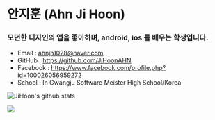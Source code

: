 
# 안지훈 (Ahn Ji Hoon) 
### 모던한 디자인의 앱을 좋아하며, android, ios 를 배우는 학생입니다.
- Email : ahnjh1028@naver.com
- GitHub : https://github.com/JiHoonAHN
- Facebook : https://www.facebook.com/profile.php?id=100026056959272
- School : In Gwangju Software Meister High School/Korea



![JiHoon's github stats](https://github-readme-stats.vercel.app/api?username=JiHoonAHN&show_icons=true&theme=tokyonight)

<a href="https://github.com/siwony">
  <img src="https://github-readme-stats.vercel.app/api/top-langs/?username=JiHoonAHN&layout=compact"/>
</a>
